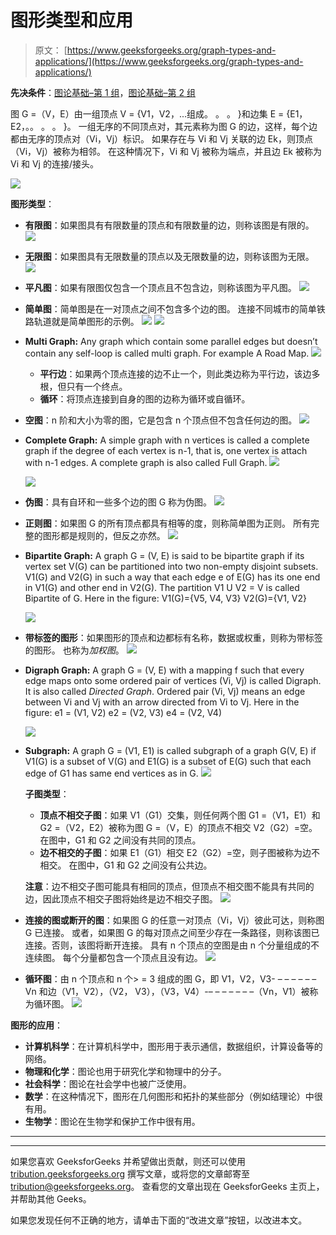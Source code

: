 # 图形类型和应用

> 原文： [https://www.geeksforgeeks.org/graph-types-and-applications/](https://www.geeksforgeeks.org/graph-types-and-applications/)

**先决条件**：[图论基础–第 1 组](https://www.geeksforgeeks.org/mathematics-graph-theory-basics-set-1/)，[图论基础–第 2 组](https://www.geeksforgeeks.org/mathematics-graph-theory-basics/)

图 G =（V，E）由一组顶点 V = {V1，V2，...组成。 。 。 }和边集 E = {E1，E2，。。 。 。 }。 一组无序的不同顶点对，其元素称为图 G 的边，这样，每个边都由无序的顶点对（Vi，Vj）标识。
如果存在与 Vi 和 Vj 关联的边 Ek，则顶点（Vi，Vj）被称为相邻。 在这种情况下，Vi 和 Vj 被称为端点，并且边 Ek 被称为 Vi 和 Vj 的连接/接头。

![](img/afb9b65db4a7e42da83486c8b5802e05.png)

**图形类型**：

*   **有限图**：如果图具有有限数量的顶点和有限数量的边，则称该图是有限的。
    ![](img/15233c040becec8f494b6647363935be.png)
*   **无限图**：如果图具有无限数量的顶点以及无限数量的边，则称该图为无限。
    ![](img/f8133d56763cef8ad728437878876461.png)
*   **平凡图**：如果有限图仅包含一个顶点且不包含边，则称该图为平凡图。
    ![](img/b94c9e8ff1a54244931884c073d3c97f.png)
*   **简单图**：简单图是在一对顶点之间不包含多个边的图。 连接不同城市的简单铁路轨道就是简单图形的示例。
    ![](img/1cba05d27e780ea5e72cd7aafb134295.png)
    ![](img/1215815d6bd900830d5b70f87dcc0c9c.png)
*   **Multi Graph:** Any graph which contain some parallel edges but doesn’t contain any self-loop is called multi graph. For example A Road Map.
    ![](img/afb9b65db4a7e42da83486c8b5802e05.png)
    *   **平行边**：如果两个顶点连接的边不止一个，则此类边称为平行边，该边多根，但只有一个终点。
    *   **循环**：将顶点连接到自身的图的边称为循环或自循环。
*   **空图**：n 阶和大小为零的图，它是包含 n 个顶点但不包含任何边的图。
    ![](img/063d317088bd5c8e9adc1d0ca10b4015.png)
*   **Complete Graph:** A simple graph with n vertices is called a complete graph if the degree of each vertex is n-1, that is, one vertex is attach with n-1 edges. A complete graph is also called Full Graph.
    ![](img/bdb3e47e23edef262a3106502e9ad68a.png)

    ![](img/32ff615caa6d06911610aacaaa2699cf.png)

*   **伪图**：具有自环和一些多个边的图 G 称为伪图。
    ![](img/aaeb44b3ef8262ab5ceeac73506a19df.png)
*   **正则图**：如果图 G 的所有顶点都具有相等的度，则称简单图为正则。 所有完整的图形都是规则的，但反之亦然。
    ![](img/dc844b9044ac2bc4970db219b53314e3.png)
*   **Bipartite Graph:** A graph G = (V, E) is said to be bipartite graph if its vertex set V(G) can be partitioned into two non-empty disjoint subsets. V1(G) and V2(G) in such a way that each edge e of E(G) has its one end in V1(G) and other end in V2(G).
    The partition V1 U V2 = V is called Bipartite of G.
    Here in the figure:
    V1(G)={V5, V4, V3}
    V2(G)={V1, V2}

    ![](img/9013cbdfd65759a887fcd174346d25ab.png)

*   **带标签的图形**：如果图形的顶点和边都标有名称，数据或权重，则称为带标签的图形。 也称为*加权图*。
    ![](img/7e19d541aa5e40f0ae6d68040cacb27c.png)
*   **Digraph Graph:** A graph G = (V, E) with a mapping f such that every edge maps onto some ordered pair of vertices (Vi, Vj) is called Digraph. It is also called *Directed Graph*. Ordered pair (Vi, Vj) means an edge between Vi and Vj with an arrow directed from Vi to Vj.
    Here in the figure:
    e1 = (V1, V2)
    e2 = (V2, V3)
    e4 = (V2, V4)

    ![](img/26135644c437deb5fc34f0054f80a206.png)

*   **Subgraph:** A graph G = (V1, E1) is called subgraph of a graph G(V, E) if V1(G) is a subset of V(G) and E1(G) is a subset of E(G) such that each edge of G1 has same end vertices as in G.
    ![](img/668a1d2bc74eda7bf4aeebaad5fd186b.png)

    **子图类型**：

    *   **顶点不相交子图**：如果 V1（G1）交集，则任何两个图 G1 =（V1，E1）和 G2 =（V2，E2）被称为图 G =（V，E）的顶点不相交 V2（G2）=空。 在图中，G1 和 G2 之间没有共同的顶点。
    *   **边不相交的子图**：如果 E1（G1）相交 E2（G2）=空，则子图被称为边不相交。 在图中，G1 和 G2 之间没有公共边。

    **注意**：边不相交子图可能具有相同的顶点，但顶点不相交图不能具有共同的边，因此顶点不相交子图将始终是边不相交子图。
    ![](img/f364562ba1fb0b08726674a46babaf78.png)

*   **连接的图或断开的图**：如果图 G 的任意一对顶点（Vi，Vj）彼此可达，则称图 G 已连接。 或者，如果图 G 的每对顶点之间至少存在一条路径，则称该图已连接。否则，该图将断开连接。 具有 n 个顶点的空图是由 n 个分量组成的不连续图。 每个分量都包含一个顶点且没有边。
    ![](img/96f83941b3402d776acc48fdd789b349.png)
*   **循环图**：由 n 个顶点和 n 个> = 3 组成的图 G，即 V1，V2，V3- – – – – – – Vn 和边（V1，V2），（V2， V3），（V3，V4）-– – – – – – –（Vn，V1）被称为循环图。
    ![](img/057eddc648ccd3983097790f3ecb99c7.png)

**图形的应用**：

*   **计算机科学**：在计算机科学中，图形用于表示通信，数据组织，计算设备等的网络。
*   **物理和化学**：图论也用于研究化学和物理中的分子。
*   **社会科学**：图论在社会学中也被广泛使用。
*   **数学**：在这种情况下，图形在几何图形和拓扑的某些部分（例如结理论）中很有用。
*   **生物学**：图论在生物学和保护工作中很有用。



* * *

* * *

如果您喜欢 GeeksforGeeks 并希望做出贡献，则还可以使用 [tribution.geeksforgeeks.org](https://contribute.geeksforgeeks.org/) 撰写文章，或将您的文章邮寄至 tribution@geeksforgeeks.org。 查看您的文章出现在 GeeksforGeeks 主页上，并帮助其他 Geeks。

如果您发现任何不正确的地方，请单击下面的“改进文章”按钮，以改进本文。